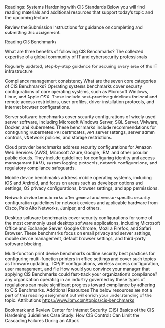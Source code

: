 Readings: Systems Hardening with CIS Standards
Below you will find reading materials and additional resources that support today’s topic and the upcoming lecture.

Review the Submission Instructions for guidance on completing and submitting this assignment.

Reading
CIS Benchmarks

What are three benefits of following CIS Benchmarks? The collected expertise of a global community of IT and cybersecurity professionals

Regularly updated, step-by-step guidance for securing every area of the IT infrastructure

Compliance management consistency
What are the seven core categories of CIS Benchmarks? 
Operating systems benchmarks cover security configurations of core operating systems, such as Microsoft Windows, Linux, and Apple OSX. These include best-practice guidelines for local and remote access restrictions, user profiles, driver installation protocols, and internet browser configurations.

Server software benchmarks cover security configurations of widely used server software, including Microsoft Windows Server, SQL Server, VMware, Docker, and Kubernetes. These benchmarks include recommendations for configuring Kubernetes PKI certificates, API server settings, server admin controls, vNetwork policies, and storage restrictions.

Cloud provider benchmarks address security configurations for Amazon Web Services (AWS), Microsoft Azure, Google, IBM, and other popular public clouds. They include guidelines for configuring identity and access management (IAM), system logging protocols, network configurations, and regulatory compliance safeguards.

Mobile device benchmarks address mobile operating systems, including iOS and Android, and focus on areas such as developer options and settings, OS privacy configurations, browser settings, and app permissions.

Network device benchmarks offer general and vendor-specific security configuration guidelines for network devices and applicable hardware from Cisco, Palo Alto Networks, Juniper, and others.

Desktop software benchmarks cover security configurations for some of the most commonly used desktop software applications, including Microsoft Office and Exchange Server, Google Chrome, Mozilla Firefox, and Safari Browser. These benchmarks focus on email privacy and server settings, mobile device management, default browser settings, and third-party software blocking.

Multi-function print device benchmarks outline security best practices for configuring multi-function printers in office settings and cover such topics as firmware updating, TCP/IP configurations, wireless access configuration, user management, and file
How would you convince your manager that applying CIS Benchmarks could fast-track your organization’s compliance? any organization operating in an industry governed by these types of regulations can make significant progress toward compliance by adhering to CIS Benchmarks.
Additional Resources
The below resources are not a part of this reading assignment but will enrich your understanding of the topic.
Attributions
https://www.ibm.com/topics/cis-benchmarks

Bookmark and Review
Center for Internet Security (CIS)
Basics of the CIS Hardening Guidelines
Case Study: How CIS Controls Can Limit the Cascading Failures During an Attack
